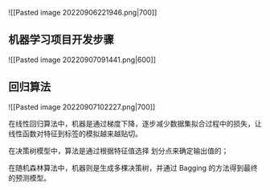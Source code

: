 
![[Pasted image 20220906221946.png|700]]

## 机器学习项目开发步骤
![[Pasted image 20220907091441.png|600]]

## 回归算法
![[Pasted image 20220907102227.png|700]]

在线性回归算法中，机器是通过梯度下降，逐步减少数据集拟合过程中的损失，让线性函数对特征到标签的模拟越来越贴切。

在决策树模型中，算法是通过根据特征值选择 划分点来确定输出值的；

在随机森林算法中，机器则是生成多棵决策树，并通过 Bagging 的方法得到最终的预测模型。
